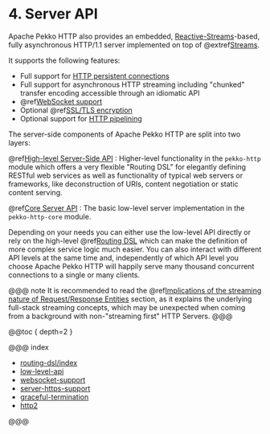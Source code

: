 # 4. Server API

Apache Pekko HTTP also provides an embedded,
[Reactive-Streams](https://www.reactive-streams.org/)-based, fully asynchronous HTTP/1.1 server implemented on top of @extref[Streams](pekko-docs:stream/index.html).

It supports the following features:

 * Full support for [HTTP persistent connections](https://en.wikipedia.org/wiki/HTTP_persistent_connection)
 * Full support for asynchronous HTTP streaming including "chunked" transfer encoding accessible through an idiomatic API
 * @ref[WebSocket support](websocket-support.md)
 * Optional @ref[SSL/TLS encryption](server-https-support.md)
 * Optional support for [HTTP pipelining](https://en.wikipedia.org/wiki/HTTP_pipelining)

The server-side components of Apache Pekko HTTP are split into two layers:

@ref[High-level Server-Side API](../routing-dsl/index.md)
:  Higher-level functionality in the `pekko-http` module which offers a very flexible "Routing DSL" for elegantly defining RESTful web services as well as
   functionality of typical web servers or frameworks, like deconstruction of URIs, content negotiation or static content serving.

@ref[Core Server API](low-level-api.md)
:  The basic low-level server implementation in the `pekko-http-core` module.

Depending on your needs you can either use the low-level API directly or rely on the high-level
@ref[Routing DSL](../routing-dsl/index.md) which can make the definition of more complex service logic much
easier. You can also interact with different API levels at the same time and, independently of which API level you choose
Apache Pekko HTTP will happily serve many thousand concurrent connections to a single or many clients.

@@@ note
It is recommended to read the @ref[Implications of the streaming nature of Request/Response Entities](../implications-of-streaming-http-entity.md) section,
as it explains the underlying full-stack streaming concepts, which may be unexpected when coming from a background with non-"streaming first" HTTP Servers.
@@@

@@toc { depth=2 }

@@@ index

* [routing-dsl/index](../routing-dsl/index.md)
* [low-level-api](low-level-api.md)
* [websocket-support](websocket-support.md)
* [server-https-support](server-https-support.md)
* [graceful-termination](graceful-termination.md)
* [http2](http2.md)

@@@
